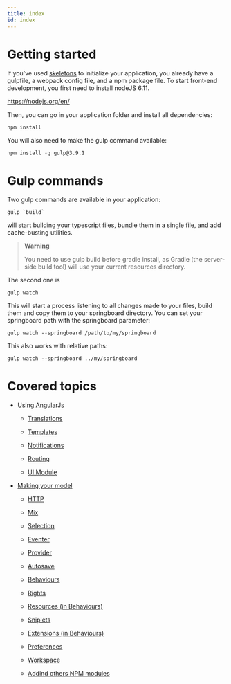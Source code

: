 ```yaml
---
title: index
id: index
---
```

# Getting started

If you’ve used [skeletons](https://github.com/entcore/skeletons) to initialize your application, you already have a gulpfile,
a webpack config file, and a npm package file. To start front-end development,
you first need to install nodeJS 6.11.

<https://nodejs.org/en/>

Then, you can go in your application folder and install all dependencies:

`npm install`

You will also need to make the gulp command available:

`npm install -g gulp@3.9.1`

# Gulp commands

Two gulp commands are available in your application:

`` gulp `build` ``

will start building your typescript files, bundle them in a single file,
and add cache-busting utilities.

> **Warning**
>
> You need to use gulp build before gradle install,
> as Gradle (the server-side build tool) will use your current resources directory.

The second one is

`gulp watch`

This will start a process listening to all changes made to your files, build them and copy them to your springboard directory. You can set your springboard path with the springboard parameter:

`gulp watch --springboard /path/to/my/springboard`

This also works with relative paths:

`gulp watch --springboard ../my/springboard`

# Covered topics

-   [Using AngularJs](angularjs/index.adoc)

    -   [Translations](angularjs/translations.adoc)

    -   [Templates](angularjs/templates.adoc)

    -   [Notifications](angularjs/notifications.adoc)

    -   [Routing](angularjs/routing.adoc)

    -   [UI Module](angularjs/ui-module.adoc)

-   [Making your model](model/index.adoc)

    -   [HTTP](model/http.adoc)

    -   [Mix](model/mix.adoc)

    -   [Selection](model/selection.adoc)

    -   [Eventer](model/eventer.adoc)

    -   [Provider](model/provider.adoc)

    -   [Autosave](model/autosave.adoc)

    -   [Behaviours](model/behaviours.adoc)

    -   [Rights](model/rights.adoc)

    -   [Resources (in Behaviours)](model/resources.adoc)

    -   [Sniplets](model/sniplets.adoc)

    -   [Extensions (in Behaviours)](model/extensions.adoc)

    -   [Preferences](model/preferences.adoc)

    -   [Workspace](model/workspace.adoc)

    -   [Addind others NPM modules](model/use-npm-modules.adoc)


